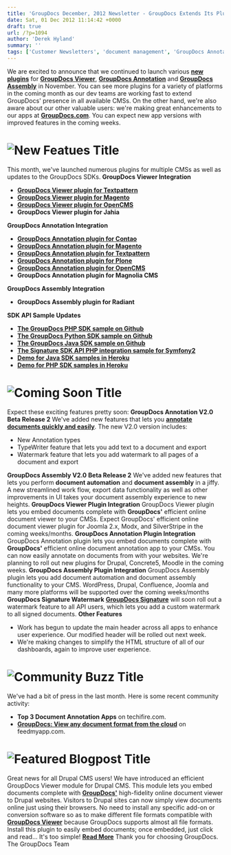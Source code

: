 ```yaml
---
title: 'GroupDocs December, 2012 Newsletter - GroupDocs Extends Its Plugin Support to Even More CMSs'
date: Sat, 01 Dec 2012 11:14:42 +0000
draft: true
url: /?p=1094
author: 'Derek Hyland'
summary: ''
tags: ['Customer Newsletters', 'document management', 'GroupDocs Annotate', 'GroupDocs Assembly', 'GroupDocs Viewer', 'GroupDocs Viewer Plugin', 'online document viewer']
---
```


We are excited to announce that we continued to launch various **[new plugins](http://groupdocs.com/marketplace/plugins)** for **[GroupDocs Viewer](http://groupdocs.com/apps/viewer)**, **[GroupDocs Annotation](http://groupdocs.com/apps/annotation)** and **[GroupDocs Assembly](http://groupdocs.com/apps/assembly)** in November. You can see more plugins for a variety of platforms in the coming month as our dev teams are working fast to extend GroupDocs' presence in all available CMSs. On the other hand, we're also aware about our other valuable users: we're making great enhancements to our apps at **[GroupDocs.com](http://groupdocs.com)**. You can expect new app versions with improved features in the coming weeks.

# ![New Featues Title](https://blog.groupdocs.com/wp-content/uploads/sites/4/2012/10/title-july.png)

This month, we've launched numerous plugins for multiple CMSs as well as updates to the GroupDocs SDKs. **GroupDocs Viewer Integration**

*   **[GroupDocs Viewer plugin for Textpattern](http://textpattern.org/plugins/1268/gdv_groupdocs_viewer_v01)**
*   **[GroupDocs Viewer plugin for Magento](http://www.magentocommerce.com/magento-connect/catalog/product/view/id/14849/s/groupdocs-viewer-8625/)**
*   **[GroupDocs Viewer plugin for OpenCMS](http://www.opencms-wiki.org/wiki/Available_Modules)**
*   **GroupDocs Viewer plugin for Jahia**

**GroupDocs Annotation Integration**

*   **[GroupDocs Annotation plugin for Contao](https://github.com/groupdocs)**
*   **[GroupDocs Annotation plugin for Magento](http://www.magentocommerce.com/magento-connect/catalog/product/view/id/15394/s/groupdocsannotation-9076/)**
*   **[GroupDocs Annotation plugin for Textpattern](http://textpattern.org/plugins/1267/gda_groupdocs_annotation_v01)**
*   **[GroupDocs Annotation plugin for Plone](https://github.com/groupdocs)**
*   **[GroupDocs Annotation plugin for OpenCMS](http://www.opencms-wiki.org/wiki/Available_Modules)**
*   **GroupDocs Annotation plugin for Magnolia CMS**

**GroupDocs Assembly Integration**

*   **GroupDocs Assembly plugin for Radiant**

**SDK API Sample Updates**

*   **[The GroupDocs PHP SDK sample on Github](https://github.com/groupdocs)**
*   **[The GroupDocs Python SDK sample on Github](https://github.com/groupdocs)**
*   **[The GroupDocs Java SDK sample on Github](https://github.com/groupdocs)**
*   **[The Signature SDK API PHP integration sample for Symfony2](https://github.com/groupdocs)**
*   **[Demo for Java SDK samples in Heroku](http://groupdocs-java-samples.herokuapp.com/)**
*   **[Demo for PHP SDK samples in Heroku](http://groupdocs-python.herokuapp.com/)**

# ****![Coming Soon Title](https://blog.groupdocs.com/wp-content/uploads/sites/4/2012/10/coming-soon.png)****

Expect these exciting features pretty soon: **GroupDocs Annotation V2.0** **Beta Release 2** We've added new features that lets you **[annotate documents quickly and easily](http://groupdocs.com/apps/annotation)**. The new V2.0 version includes:

*   New Annotation types
*   TypeWriter feature that lets you add text to a document and export
*   Watermark feature that lets you add watermark to all pages of a document and export

**GroupDocs Assembly V2.0** **Beta Release 2** We've added new features that lets you perform **document automation** and **document assembly** in a jiffy. A new streamlined work flow, export data functionality as well as other improvements in UI takes your document assembly experience to new heights. **GroupDocs Viewer Plugin Integration** GroupDocs Viewer plugin lets you embed documents complete with **GroupDocs'** efficient online document viewer to your CMSs. Expect GroupDocs' efficient online document viewer plugin for Joomla 2.x, Modx, and SilverStripe in the coming weeks/months. **GroupDocs Annotation Plugin Integration** GroupDocs Annotation plugin lets you embed documents complete with **GroupDocs'** efficient online document annotation app to your CMSs. You can now easily annotate on documents from with your websites. We're planning to roll out new plugins for Drupal, Concrete5, Moodle in the coming weeks. **GroupDocs Assembly Plugin Integration** GroupDocs Assembly plugin lets you add document automation and document assembly functionality to your CMS. WordPress, Drupal, Confluence, Joomla and many more platforms will be supported over the coming weeks/months **GroupDocs Signature Watermark** **[GroupDocs Signature](http://groupdocs.com/apps/signature)** will soon roll out a watermark feature to all API users, which lets you add a custom watermark to all signed documents. **Other Features**

*   Work has begun to update the main header across all apps to enhance user experience. Our modified header will be rolled out next week.
*   We're making changes to simplify the HTML structure of all of our dashboards, again to improve user experience.

# ![Community Buzz Title](https://blog.groupdocs.com/wp-content/uploads/sites/4/2012/10/Community-buzz.png)

We've had a bit of press in the last month. Here is some recent community activity:

*   **Top 3 Document Annotation Apps** on techifire.com.
*   **[GroupDocs: View any document format from the cloud](http://feedmyapp.com/review/view-any-document-format-cloud/)** on feedmyapp.com.

# **![Featured Blogpost Title](https://blog.groupdocs.com/wp-content/uploads/sites/4/2012/10/Featured-blogpost.png)**

Great news for all Drupal CMS users! We have introduced an efficient GroupDocs Viewer module for Drupal CMS. This module lets you embed documents complete with **[GroupDocs'](http://groupdocs.com)** high-fidelity online document viewer to Drupal websites. Visitors to Drupal sites can now simply view documents online just using their browsers. No need to install any specific add-on or conversion software so as to make different file formats compatible with **[GroupDocs Viewer](http://groupdocs.com/apps/viewer)** because GroupDocs supports almost all file formats. Install this plugin to easily embed documents; once embedded, just click and read... It's too simple! **[Read More](https://blog.groupdocs.com/pdf-document-viewer-module-for-drupal)** Thank you for choosing GroupDocs. The GroupDocs Team



